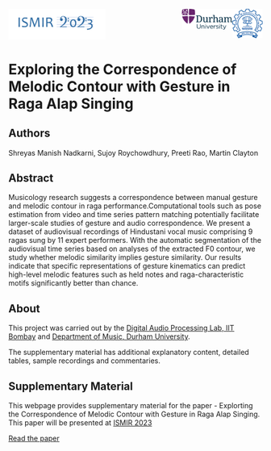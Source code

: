 <!-- ---
layout: page 
# Exploring the Correspondence of Melodic Contour with Gesture in Raga Alap Singing
--- -->

<!-- [![GitHub Repo stars](https://img.shields.io/github/stars/nicolas-van/bootstrap-4-github-pages?style=social)](https://github.com/nicolas-van/bootstrap-4-github-pages) -->

<img src="images/MILAN_logotype.png" width="192"> <img align="right" src="images/logo.png" width="60"> <img align="right" src="images/durham.svg" width="100"> 

# Exploring the Correspondence of Melodic Contour with Gesture in Raga Alap Singing



## Authors

Shreyas Manish Nadkarni, Sujoy Roychowdhury, Preeti Rao, Martin Clayton 

## Abstract

Musicology research suggests a correspondence between manual gesture and melodic contour in raga performance.Computational tools such as pose estimation from video and time series pattern matching potentially facilitate larger-scale studies of gesture and audio correspondence. We present a dataset of audiovisual recordings of Hindustani vocal music comprising 9 ragas sung by 11 expert performers.
With the automatic segmentation of the audiovisual time series based on analyses of the extracted F0 contour, we study whether melodic similarity implies gesture similarity. Our results indicate that specific representations of gesture kinematics can predict high-level melodic features such as held notes and raga-characteristic motifs significantly better than chance.

## About
This project was carried out by the <a href="https://www.ee.iitb.ac.in/student/~daplab/" target="_blank">Digital Audio Processing Lab, IIT Bombay</a>  and <a href="https://www.durham.ac.uk/departments/academic/music/" target="_blank">Department of Music, Durham University</a>.

The supplementary material has additional explanatory content, detailed tables, sample recordings and commentaries.

## Supplementary Material

This webpage provides supplementary material for the paper - Explorting the Correspondence of Melodic Contour with Gesture in Raga Alap Singing. This paper will be presented at <a href="https://ismir2023.ismir.net/" target="_blank">ISMIR 2023</a>
  
[Read the paper](pdf/paper.pdf)











              
     
